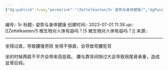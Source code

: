 ```yaml
---
{"dg-publish":true,"permalink":"/Zettelkasten/5r 姿势与身体健康/","dgPassFrontmatter":true}
---
```


编号:: 5r
标题:: 姿势与身体健康
创建时间:: 2023-07-01 11:38
up:: [[Zettelkasten/5 微生物对人体有益吗？\|5 微生物对人体有益吗？]]
来源:: 

---
坐得过直，导致腰锥劳损
坐得不够直，会导致弯腰驼背

坐的时候两肩不平齐会带来高低肩。
腰与靠背间隙过大会导致用尾骨承重，造成盆骨后倾。